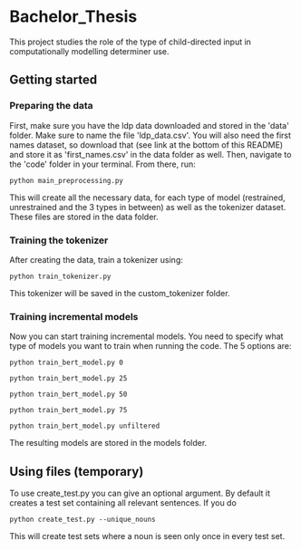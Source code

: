 # Bachelor_Thesis
This project studies the role of the type of child-directed input in computationally modelling determiner use.

## Getting started
### Preparing the data
First, make sure you have the ldp data downloaded and stored in the 'data' folder. Make sure to name the file 'ldp_data.csv'. You will also need the first names dataset, so download that (see link at the bottom of this README) and store it as 'first_names.csv' in the data folder as well. 
Then, navigate to the 'code' folder in your terminal. From there, run: 
```
python main_preprocessing.py
```
This will create all the necessary data, for each type of model (restrained, unrestrained and the 3 types in between) as well as the tokenizer dataset. These files are stored in the data folder.

### Training the tokenizer
After creating the data, train a tokenizer using:
```
python train_tokenizer.py
```
This tokenizer will be saved in the custom_tokenizer folder.

### Training incremental models
Now you can start training incremental models. You need to specify what type of models you want to train when running the code. The 5 options are:
```
python train_bert_model.py 0
```
```
python train_bert_model.py 25
```
```
python train_bert_model.py 50
```
```
python train_bert_model.py 75
```
```
python train_bert_model.py unfiltered
```
The resulting models are stored in the models folder.

## Using files (temporary)
To use create_test.py you can give an optional argument. By default it creates a test set containing all relevant sentences. If you do 
```
python create_test.py --unique_nouns
```
This will create test sets where a noun is seen only once in every test set.
